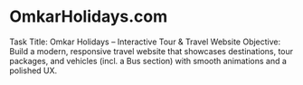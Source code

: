 # OmkarHolidays.com
Task Title: Omkar Holidays – Interactive Tour &amp; Travel Website Objective: Build a modern, responsive travel website that showcases destinations, tour packages, and vehicles (incl. a Bus section) with smooth animations and a polished UX.
